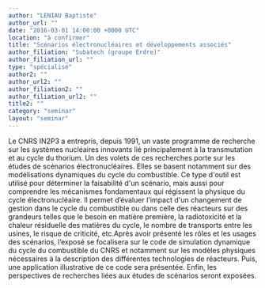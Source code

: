 ```yaml
---
author: "LENIAU Baptiste"
author_url: ""
date: "2016-03-01 14:00:00 +0000 UTC"
location: "à confirmer"
title: "Scénarios électronucléaires et développements associés"
author_filiation: "Subatech (groupe Erdre)"
author_filiation_url: ""
type: "spécialisé"
author2: ""
author_url2: ""
author_filiation2: ""
author_filiation_url2: ""
title2: ""
category: "seminar" 
layout: "seminar"
---
```

Le CNRS IN2P3 a entrepris, depuis 1991, un vaste programme de recherche sur les systèmes nucléaires innovants lié principalement à la transmutation et au cycle du thorium. Un des volets de ces recherches porte sur les études de scénarios électronucléaires. Elles se basent notamment sur des modélisations dynamiques du cycle du combustible. Ce type d'outil est utilisé pour déterminer la faisabilité d'un scénario, mais aussi pour comprendre les mécanismes fondamentaux qui régissent la physique du cycle électronucléaire. Il permet d’évaluer l'impact d'un changement de gestion dans le cycle du combustible ou dans celle des réacteurs sur des grandeurs telles que le besoin en matière première, la radiotoxicité et la chaleur résiduelle des matières du cycle, le nombre de transports entre les usines, le risque de criticité, etc.Après avoir présenté les rôles et les usages des scénarios, l’exposé se focalisera sur le code de simulation dynamique du cycle du combustible du CNRS et notamment sur les modèles physiques nécessaires à la description des différentes technologies de réacteurs. Puis, une application illustrative de ce code sera présentée. Enfin, les perspectives de recherches liées aux études de scénarios seront exposées.
